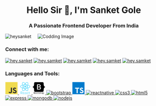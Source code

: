 <h1 align="center">Hello Sir 👋, I'm Sanket Gole</h1>
<h3 align="center">A Passionate Frontend Developer From India</h3>


<img   
  align="right"
  width="400"
  src="https://cdn.dribbble.com/users/1162077/screenshots/5403918/focus-animation.gif"
  alt="Codding Image"
/>

<p align="left">
  <img
    src="https://komarev.com/ghpvc/?username=heysanket&label=Profile%20views&color=0e75b6&style=flat"
    alt="heysanket"
  />
</p>

<h3 align="left">Connect with me:</h3>
<p align="left">
  <a href="https://instagram.com/hey.sanket" target="blank"
    ><img
      align="center"
      src="https://raw.githubusercontent.com/rahuldkjain/github-profile-readme-generator/master/src/images/icons/Social/instagram.svg"
      alt="hey.sanket"
      height="30"
      width="40"
  /></a>
  <a href="https://twitter.com/HeySanket" target="blank"
    ><img
      align="center"
      src="https://raw.githubusercontent.com/rahuldkjain/github-profile-readme-generator/master/src/images/icons/Social/twitter.svg"
      alt="hey.samket"
      height="30"
      width="40"
  /></a>
   <a href="https://twitter.com/HeySanket" target="blank"
    ><img
      align="center"
      src="https://encrypted-tbn0.gstatic.com/images?q=tbn:ANd9GcTpr_FM2x5i1n8N7O1XRPaT4Pbhgm0nfxWl5Q&usqp=CAU"
      alt="hey.samket"
      height="30"
      width="40"
  /></a>
<a href="https://twitter.com/HeySanket" target="blank"
    ><img
      align="center"
      src="https://i.pinimg.com/736x/89/02/9f/89029fa5a56688268efe7d9076f76a85.jpg"
      alt="hey.samket"
      height="30"
      width="40"
  /></a>
<a href="https://www.google.com/search?q=wa.+me%2F91+8421842224&sxsrf=ALiCzsY4hT7akF3MzqnKcd_2nANu1QXQkw%3A1669826182944&ei=hoaHY5qeOd_gseMPh6280A4&oq=we%2F91&gs_lcp=Cgxnd3Mtd2l6LXNlcnAQARgBMgoIABBHENYEELADMgoIABBHENYEELADMgoIABBHENYEELADMgoIABBHENYEELADMgoIABBHENYEELADMgoIABBHENYEELADMgoIABBHENYEELADMgoIABBHENYEELADSgQIQRgASgQIRhgAUABYAGCxFWgEcAB4AIABAIgBAJIBAJgBAMgBCMABAQ&sclient=gws-wiz-serp" target="blank"
    ><img
      align="center"
      src="https://w7.pngwing.com/pngs/10/271/png-transparent-iphone-whatsapp-logo-whatsapp-call-icon-grass-mobile-phones-instant-messaging.png"
      alt="hey.samket"
      height="30"
      width="40"
  /></a>
</p>


<h3 align="left">Languages and Tools:</h3>
<p align="left">
<a
    href="https://developer.mozilla.org/en-US/docs/Web/JavaScript"
    target="_blank"
    rel="noreferrer"
  >
    <img
      src="https://raw.githubusercontent.com/devicons/devicon/master/icons/javascript/javascript-original.svg"
      alt="javascript"
      width="40"
      height="40"
    />
  </a>
 <a href="https://reactjs.org/" target="_blank" rel="noreferrer">
    <img
      src="https://raw.githubusercontent.com/devicons/devicon/master/icons/react/react-original-wordmark.svg"
      alt="react"
      width="40"
      height="40"
    />
  </a>

  <a href="https://getbootstrap.com" target="_blank" rel="noreferrer">
    <img
      src="https://raw.githubusercontent.com/devicons/devicon/master/icons/bootstrap/bootstrap-plain-wordmark.svg"
      alt="bootstrap"
      width="40"
      height="40"
    />
  </a>
 <a href="https://getbootstrap.com" target="_blank" rel="noreferrer">
    <img
      src="https://encrypted-tbn0.gstatic.com/images?q=tbn:ANd9GcQqYZZEliSvgOj37jJ_2jSYoQm2mXITpFGgjqbgobvkzpTk4dKWt8rQJFIjzPkAljM4u7M&usqp=CAU"
      alt="bootstrap"
      width="40"
      height="40"
    />
  </a>
 <a href="https://www.typescriptlang.org/" target="_blank" rel="noreferrer">
    <img
      src="https://raw.githubusercontent.com/devicons/devicon/master/icons/typescript/typescript-original.svg"
      alt="typescript"
      width="40"
      height="40"
    />
  </a>
 <a href="https://reactnative.dev/" target="_blank" rel="noreferrer">
    <img
      src="https://reactnative.dev/img/header_logo.svg"
      alt="reactnative"
      width="40"
      height="40"
    />
  </a>
  <a href="https://www.w3schools.com/css/" target="_blank" rel="noreferrer">
    <img
      src="https://encrypted-tbn0.gstatic.com/images?q=tbn:ANd9GcTcaaOIFoPzpI312fNOVLjIzXp6beUBz7tWQ0q1HcPB2Su0NvEIZeVr1rc3DbkbNil1Nm4&usqp=CAU"
      alt="css3"
      width="40"
      height="40"
    />
  </a>
 <a href="https://www.w3.org/html/" target="_blank" rel="noreferrer">
    <img
      src="https://w7.pngwing.com/pngs/840/443/png-transparent-html-5-logo-web-development-html-css3-canvas-element-web-design-w3c-html5-logo-miscellaneous-text-orange-thumbnail.png"
      alt="html5"
      width="40"
      height="40"
    />
  </a>
  <a href="https://expressjs.com" target="_blank" rel="noreferrer">
    <img
      src="https://e7.pngegg.com/pngimages/247/558/png-clipart-node-js-javascript-express-js-npm-react-github-angle-text.png"
      alt="express"
      width="40"
      height="40"
    />
  </a>
 
  
  <a href="https://www.mongodb.com/" target="_blank" rel="noreferrer">
    <img
      src="https://www.pngitem.com/pimgs/m/385-3850320_png-transparent-mongodb-icon-mongodb-logo-png-download.png"
      alt="mongodb"
      width="40"
      height="40"
    />
  </a>
  <a href="https://nodejs.org" target="_blank" rel="noreferrer">
    <img
      src="https://e7.pngegg.com/pngimages/540/810/png-clipart-node-js-javascript-npm-computer-icons-web-application-others-miscellaneous-text-thumbnail.png"
      alt="nodejs"
      width="40"
      height="40"
    />
  </a>
 
 
 
</p>
